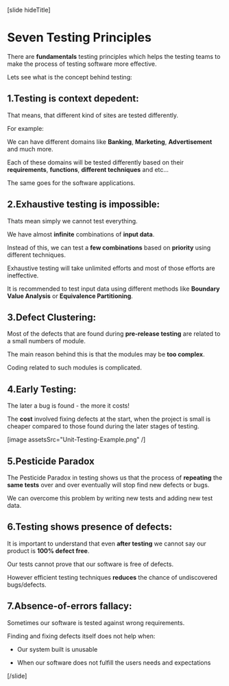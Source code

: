 [slide hideTitle]

# Seven Testing Principles

There are **fundamentals** testing principles which helps the testing teams to make the process of testing software more effective.

Lets see what is the concept behind testing:

## 1.Testing is context depedent:

That means, that different kind of sites are tested differently.

For example: 

We can have different domains like **Banking**, **Marketing**, **Advertisement** and much more.

Each of these domains will be tested differently based on their **requirements**, **functions**, **different techniques** and etc...

The same goes for the software applications.

## 2.Exhaustive testing is impossible:

Thats mean simply we cannot test everything. 

We have almost **infinite** combinations of **input data**.

Instead of this, we can test a **few combinations** based on **priority** using different techniques.

Exhaustive testing will take unlimited efforts and most of those efforts are ineffective.

It is recommended to test input data using different methods like **Boundary Value Analysis** or **Equivalence Partitioning**.

## 3.Defect Clustering:

Most of the defects that are found during **pre-release testing** are related to a small numbers of module.

The main reason behind this is that the modules may be **too complex**. 

Coding related to such modules is complicated.

## 4.Early Testing:

The later a bug is found - the more it costs!

The **cost** involved fixing defects at the start, when the project is small is cheaper compared to those found during the later stages of testing.

[image assetsSrc="Unit-Testing-Example.png" /]

## 5.Pesticide Paradox

The Pesticide Paradox in testing shows us that the process of **repeating** the **same tests** over and over eventually will stop find new defects or bugs.

We can overcome this problem by writing new tests and adding new test data.

## 6.Testing shows presence of defects:

It is important to understand that even **after testing** we cannot say our product is **100% defect free**.

Our tests cannot prove that our software is free of defects. 

However efficient testing techniques **reduces** the chance of undiscovered bugs/defects.

## 7.Absence-of-errors fallacy:

Sometimes our software is tested against wrong requirements.

Finding and fixing defects itself does not help when:

- Our system built is unusable

- When our software does not fulfill the users needs and expectations

[/slide]
